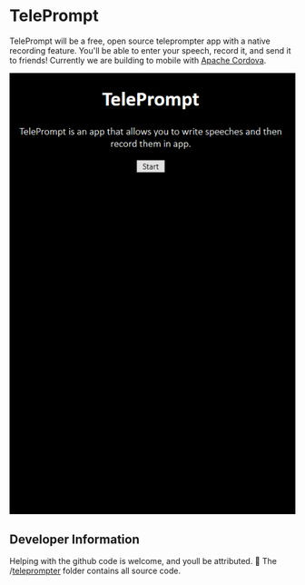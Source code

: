 TelePrompt
===========
TelePrompt will be a free, open source teleprompter app with a native recording feature.
You'll be able to enter your speech, record it, and send it to friends!
Currently we are building to mobile with [Apache Cordova](https://cordova.apache.org).

![Teleprompter In Action](https://raw.githubusercontent.com/AceiusIO/TelePrompt/master/teleprompter/www/asset/demo.png)

Developer Information
---------------------
Helping with the github code is welcome, and youll be attributed. 🙂
The /[teleprompter](https://github.com/AceiusIO/TelePrompt/tree/master/teleprompter) folder contains all source code.
